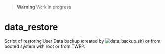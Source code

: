 > **Warning** Work in progress

# data_restore
Script of restoring User Data backup (created by ![data_backup.sh](https://github.com/ziandzivan/data_backup)) or from booted system with root or from TWRP.

